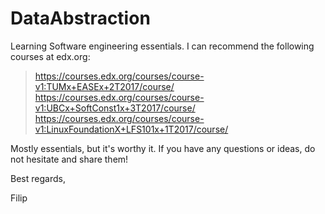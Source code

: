 # DataAbstraction
Learning Software engineering essentials. 
I can recommend the following courses at edx.org:
> https://courses.edx.org/courses/course-v1:TUMx+EASEx+2T2017/course/
> https://courses.edx.org/courses/course-v1:UBCx+SoftConst1x+3T2017/course/
> https://courses.edx.org/courses/course-v1:LinuxFoundationX+LFS101x+1T2017/course/

Mostly essentials, but it's worthy it. If you have any questions or ideas, do not hesitate and share them!

Best regards,

Filip
